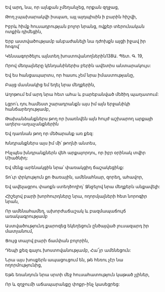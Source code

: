 Եվ արդ, նա, որ այնքան չմեղանչեց, որքան զղջաց,

Թող չպախարակվի իսպառ, այլ այդպիսին ի բարին հիշվի,

Իբրև հիմք հուսադրության բոլոր նրանց, ովքեր տերունական ոտքին դիմեցին,

Երբ աստվածությամբ անբաժանելի նա դժոխքն այցի իջավ իր հոգով՝

Կենսագործելու այնտեղ խոստովանողներին138Ա. Պետ. Գ. 19,

Որով մեռյալները կենդանիներիս բերին ավետիս անտարակույս:

Եվ ես հանցապարտս, որ հասու չեմ նրա իմաստությանը,

Բայց մասնակից եմ եղել նրա մեղքերին,

Աղոթում եմ արդ նրա հետ ահա և բարեբանված մեծիդ պաղատում:

Լցրո՛ւ դու համեստ շարադրանքն այս իմ այն երջանիկի հանճարեղությամբ,

Թախանձանքներս թող որ խառնվեն այն հույժ աշխարող արքայի աղերս-աղաչանքներին

Եվ դառնան թող որ մեծարանք առ քեզ:

Խնդրանքներս այս իմ մի՛ թողնի անտես,

Ինչպես խնդրանքներն վեհ արքայորդու, որ իբր օրինակ տվիր Միածնիդ:

Եվ մենք արենակցին նրա՝ փառակցիդ ճաշակեցինք:

Տո՛ւր փրկություն քո ծառային, ամենահնար, զորեղ, ահավոր,

Եվ ավելացրու փառքն ստեղծողիդ՝ Ջնջելով նրա մեղքերն անքավելի:

Հիշելով բարի խորհուրդները նրա, ողորմյալների հետ նորոգիր նրան,

Որ ամենահամեղ, ախորժաճաշակ և բազմապաճույճ առակագրությամբ

Աստվածությունդ քարոզեց եկեղեցուն ընծայված լուսազարդ իր մատյանում,

Ցույց տալով բարի ճամփան բոլորին,

Դեպի քեզ գալու խոստովանությամբ, Հա՜յր ամենեցուն:

Նրա այս խոսքերն ապացուցում են, թե հեռու չէր նա ողորմությունից,

Եթե եռանդուն նրա սրտի մեջ հուսահատություն կաթած չլիներ,

Որ և զղջումի աճապարանքը փոքր-ինչ կասեցրեց: